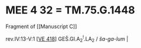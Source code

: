 # MEE 4 32 = TM.75.G.1448

Fragment of [[Manuscript C]]

rev.IV:13-V:1 [[VE 418]]  GEŠ.GI.A<sub>2</sub><sup>!</sup>.LA<sub>2</sub> / *ša-ga-lum* |

[//begin]: # "Autogenerated link references for markdown compatibility"
[VE 418]: <VE 418> "VE 418"
[//end]: # "Autogenerated link references"